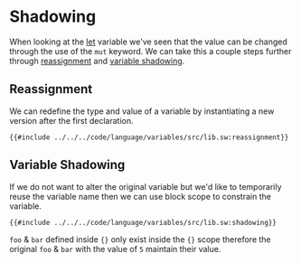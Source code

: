 # Shadowing

When looking at the [let](let.md) variable we've seen that the value can be changed through the use of the `mut` keyword. We can take this a couple steps further through [reassignment](#reassignment) and [variable shadowing](#variable-shadowing).

## Reassignment

We can redefine the type and value of a variable by instantiating a new version after the first declaration.

```sway
{{#include ../../../code/language/variables/src/lib.sw:reassignment}}
```

## Variable Shadowing

If we do not want to alter the original variable but we'd like to temporarily reuse the variable name then we can use block scope to constrain the variable.

```sway
{{#include ../../../code/language/variables/src/lib.sw:shadowing}}
```

`foo` & `bar` defined inside `{}` only exist inside the `{}` scope therefore the original `foo` & `bar` with the value of `5` maintain their value.
